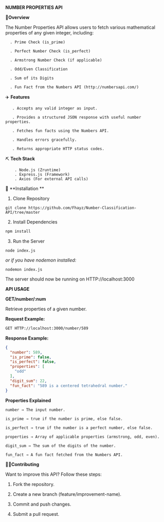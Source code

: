 **NUMBER PROPERTIES API**

📍**Overview**

The Number Properties API allows users to fetch various mathematical properties of any given integer, including:

      . Prime Check (is_prime)
      
      . Perfect Number Check (is_perfect)
      
      . Armstrong Number Check (if applicable)
      
      . Odd/Even Classification
      
      . Sum of its Digits
      
      . Fun Fact from the Numbers API (http://numbersapi.com/)


✈️ **Features**

       . Accepts any valid integer as input.
      
       . Provides a structured JSON response with useful number properties.
      
       . Fetches fun facts using the Numbers API.
      
       . Handles errors gracefully.
      
       . Returns appropriate HTTP status codes.


⛏️ **Tech Stack**

        . Node.js (Zruntime)
        . Express.js (Framework)
        . Axios (For external API calls)


📩 **Installation **

1. Clone Repository
```
git clone https://github.com/Fhayz/Number-Classification-API/tree/master
```
2. Install Dependencies
```sh
npm install
```
3. Run the Server
``` nodes
node index.js
```
_or if you have nodemon installed:_
``` nodes
nodemon index.js
```

The server should now be running on HTTP://localhost:3000


**API USAGE**

**GET/number/:num**

Retrieve properties of a given number.

**Request Example:**
``` sh
GET HTTP://localhost:3000/number/589
```


**Response Example:**
``` Json
{
  "number": 589,
  "is_prime": false,
  "is_perfect": false,
  "properties": [
    "odd"
  ],
  "digit_sum": 22,
  "fun_fact": "589 is a centered tetrahedral number."
}
```


**Properties Explained**

    number → The input number.
    
    is_prime → true if the number is prime, else false.
    
    is_perfect → true if the number is a perfect number, else false.
    
    properties → Array of applicable properties (armstrong, odd, even).
    
    digit_sum → The sum of the digits of the number.
    
    fun_fact → A fun fact fetched from the Numbers API.


👨‍💻**Contributing**

Want to improve this API? Follow these steps:

1. Fork the repository.

2. Create a new branch (feature/improvement-name).

3. Commit and push changes.

4. Submit a pull request.

    
     
     
    
